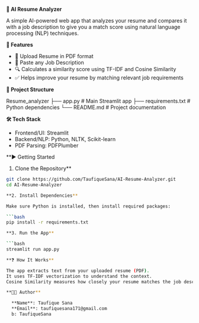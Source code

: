 **🧠 AI Resume Analyzer**

A simple AI-powered web app that analyzes your resume and compares it with a job description to give you a match score using natural language processing (NLP) techniques.

**🚀 Features**

- 📄 Upload Resume in PDF format
- 📝 Paste any Job Description
- 🔍 Calculates a similarity score using TF-IDF and Cosine Similarity
- ✅ Helps improve your resume by matching relevant job requirements

**📂 Project Structure**

Resume_analyzer
├── app.py # Main Streamlit app
├── requirements.txt # Python dependencies
└── README.md # Project documentation

**🛠️ Tech Stack**

- Frontend/UI: Streamlit
- Backend/NLP: Python, NLTK, Scikit-learn
- PDF Parsing: PDFPlumber

**▶️ Getting Started
1. Clone the Repository**

```bash
git clone https://github.com/TaufiqueSana/AI-Resume-Analyzer.git
cd AI-Resume-Analyzer

**2. Install Dependencies**

Make sure Python is installed, then install required packages:

```bash
pip install -r requirements.txt

**3. Run the App**

```bash
streamlit run app.py

**❓ How It Works**

The app extracts text from your uploaded resume (PDF).
It uses TF-IDF vectorization to understand the context.
Cosine Similarity measures how closely your resume matches the job description.

**🧑‍💻 Author**

  **Name**: Taufique Sana
  **Email**: taufiquesana171@gmail.com
  b: TaufiqueSana
